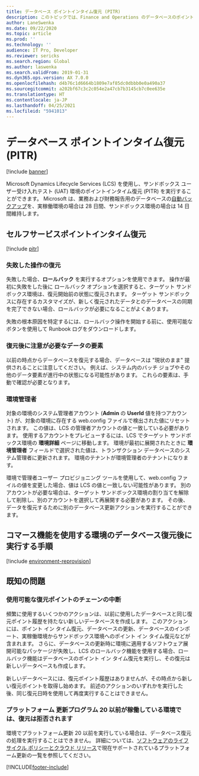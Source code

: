 ```yaml
---
title: データベース ポイントインタイム復元 (PITR)
description: このトピックでは、Finance and Operations のデータベースのポイントインタイム復元を実行する方法について説明します。
author: LaneSwenka
ms.date: 09/22/2020
ms.topic: article
ms.prod: ''
ms.technology: ''
audience: IT Pro, Developer
ms.reviewer: sericks
ms.search.region: Global
ms.author: laswenka
ms.search.validFrom: 2019-01-31
ms.dyn365.ops.version: AX 7.0.0
ms.openlocfilehash: d4b76c1d6664b1809e7af85dc0dbbb0e0a490a37
ms.sourcegitcommit: a202bf67c3c2c054e2a47cb7b3145cb7c0ee635e
ms.translationtype: HT
ms.contentlocale: ja-JP
ms.lasthandoff: 04/25/2021
ms.locfileid: "5941013"
---
```

# <a name="database-point-in-time-restore-pitr"></a>データベース ポイントインタイム復元 (PITR)

[!include [banner](../includes/banner.md)]

Microsoft Dynamics Lifecycle Services (LCS) を使用し、サンドボックス ユーザー受け入れテスト (UAT) 環境のポイントインタイム復元 (PITR) を実行することができます。 Microsoft は、業務および財務報告用のデータベースの[自動バックアップ](/azure/sql-database/sql-database-automated-backups)を、実稼働環境の場合は 28 日間、サンドボックス環境の場合は 14 日間維持します。

## <a name="self-service-point-in-time-restore"></a>セルフサービスポイントインタイム復元
[!include [pitr](../includes/dbmovement-pitr.md)]

### <a name="restore-operation-failed"></a>失敗した操作の復元
失敗した場合、**ロールバック** を実行するオプションを使用できます。 操作が最初に失敗をした後に ロールバック オプションを選択すると、ターゲット サンドボックス環境は、復元開始前の状態に復元されます。 ターゲット サンドボックスに存在するカスタマイズが、新しく復元されたデータとのデータベースの同期を完了できない場合、ロールバックが必要になることがよくあります。

失敗の根本原因を特定するには、ロールバック操作を開始する前に、使用可能なボタンを使用して Runbook ログをダウンロードします。

### <a name="data-elements-that-need-attention-after-restore"></a>復元後に注意が必要なデータの要素
以前の時点からデータベースを復元する場合、データベースは "現状のまま" 提供されることに注意してください。 例えば、システム内のバッチ ジョブやその他のデータ要素が進行中の状態になる可能性があります。 これらの要素は、手動で確認が必要となります。

### <a name="environment-administrator"></a>環境管理者
対象の環境のシステム管理者アカウント (**Admin** の **UserId** 値を持つアカウント) が、対象の環境に存在する web.config ファイルで検出された値にリセットされます。 この値は、LCS の管理者アカウントの値と一致している必要があります。 使用するアカウントをプレビューするには、LCS でターゲット サンドボックス環境の **環境詳細** ページに移動します。 環境が最初に展開されたときに **環境管理者** フィールドで選択された値は、トランザクション データベースのシステム管理者に更新されます。 環境のテナントが環境管理者のテナントになります。

環境で管理者ユーザー プロビジョニング ツールを使用して、web.config ファイルの値を変更した場合、値は LCS の値と一致しない可能性があります。 別のアカウントが必要な場合は、ターゲット サンドボックス環境の割り当てを解除して削除し、別のアカウントを選択して再展開する必要があります。 その後、データを復元するために別のデータベース更新アクションを実行することができます。

## <a name="steps-to-complete-after-a-database-restore-for-environments-that-use-commerce-functionality"></a>コマース機能を使用する環境のデータベース復元後に実行する手順
[!include [environment-reprovision](../includes/environment-reprovision.md)]

## <a name="known-issues"></a>既知の問題

### <a name="breaking-the-chain-of-available-restore-points"></a>使用可能な復元ポイントのチェーンの中断
頻繁に使用するいくつかのアクションは、以前に使用したデータベースと同じ復元ポイント履歴を持たない新しいデータベースを作成します。 このアクションには、ポイント イン タイム復元、データベースの更新、データベースのインポート、実稼働環境からサンドボックス環境へのポイント イン タイム復元などが含まれます。 さらに、データベースの更新時に環境に適用するソフトウェア展開可能なパッケージが失敗し、LCS のロールバック機能を使用する場合、ロールバック機能はデータベースのポイント イン タイム復元を実行し、その復元は新しいデータベースも作成します。 

新しいデータベースには、復元ポイント履歴はありませんが、その時点から新しい復元ポイントを取得し始めます。 前述のアクションのいずれかを実行した後、同じ復元日時を使用して再度実行することはできません。

### <a name="restore-is-denied-for-environments-that-run-platform-update-20-or-earlier"></a>プラットフォーム 更新プログラム 20 以前が稼働している環境では、復元は拒否されます
環境でプラットフォーム更新 20 以前を実行している場合は、データベース復元の処理を実行することはできません。 詳細については、[ソフトウェアのライフサイクル ポリシーとクラウド リリース](..//migration-upgrade/versions-update-policy.md)で現在サポートされているプラットフォーム更新の一覧を参照してください。


[!INCLUDE[footer-include](../../../includes/footer-banner.md)]